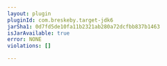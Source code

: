 ```yaml
---
layout: plugin
pluginId: com.breskeby.target-jdk6
jarSha1: 0d7fd5de10fa11b2321ab280a72dcfbb837b1463
isJarAvailable: true
error: NONE
violations: []

---
```

